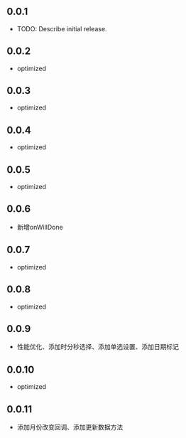 ## 0.0.1

* TODO: Describe initial release.

## 0.0.2

* optimized

## 0.0.3

* optimized

## 0.0.4

* optimized

## 0.0.5

* optimized

## 0.0.6

* 新增onWillDone

## 0.0.7

* optimized

## 0.0.8

* optimized

## 0.0.9

* 性能优化、添加时分秒选择、添加单选设置、添加日期标记

## 0.0.10

* optimized

## 0.0.11

* 添加月份改变回调、添加更新数据方法
